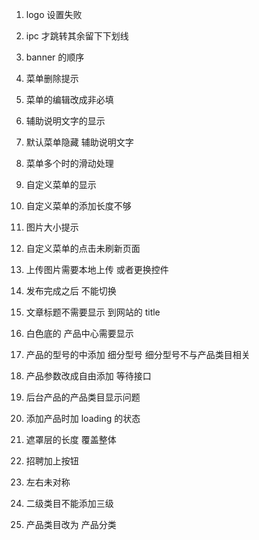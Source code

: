 1. logo 设置失败

2. ipc 才跳转其余留下下划线

3. banner 的顺序

4. 菜单删除提示

5. 菜单的编辑改成非必填

6. 辅助说明文字的显示

7. 默认菜单隐藏 辅助说明文字

8. 菜单多个时的滑动处理

9. 自定义菜单的显示

10. 自定义菜单的添加长度不够

11. 图片大小提示

12. 自定义菜单的点击未刷新页面

13. 上传图片需要本地上传  或者更换控件

14. 发布完成之后  不能切换 

15. 文章标题不需要显示  到网站的 title

16. 白色底的 产品中心需要显示

17. 产品的型号的中添加  细分型号  细分型号不与产品类目相关

18. 产品参数改成自由添加 等待接口

19. 后台产品的产品类目显示问题

20. 添加产品时加 loading 的状态

21. 遮罩层的长度 覆盖整体

22. 招聘加上按钮

23. 左右未对称

24. 二级类目不能添加三级

25. 产品类目改为 产品分类